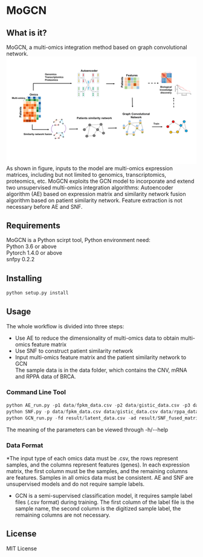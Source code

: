 # MoGCN
## What is it?
MoGCN, a multi-omics integration method based on graph convolutional network.<br>
![Image text](https://github.com/Lifoof/MoGCN/blob/master/data/Fig1.png)
As shown in figure, inputs to the model are multi-omics expression matrices, including but not limited to genomics, transcriptomics, proteomics, etc. MoGCN exploits the GCN model to incorporate and extend two unsupervised multi-omics integration algorithms: Autoencoder algorithm (AE) based on expression matrix and similarity network fusion algorithm based on patient similarity network. Feature extraction is not necessary before AE and SNF. <br>

## Requirements 
MoGCN is a Python scirpt tool, Python environment need:<br>
Python 3.6 or above <br>
Pytorch 1.4.0 or above <br>
snfpy 0.2.2 <br>

## Installing
```Python
python setup.py install
```

## Usage
The whole workflow is divided into three steps: <br>
* Use AE to reduce the dimensionality of multi-omics data to obtain multi-omics feature matrix <br>
* Use SNF to construct patient similarity network <br>
* Input multi-omics feature matrix  and the patient similarity network to GCN <br>
The sample data is in the data folder, which contains the CNV, mRNA and RPPA data of BRCA. <br>
### Command Line Tool
```Python
python AE_run.py -p1 data/fpkm_data.csv -p2 data/gistic_data.csv -p3 data/rppa_data.csv -m 0 -s 0 -d cpu
python SNF.py -p data/fpkm_data.csv data/gistic_data.csv data/rppa_data.csv -m sqeuclidean
python GCN_run.py -fd result/latent_data.csv -ad result/SNF_fused_matrix.csv -ld data/sample_classes.csv -ts data/test_sample.csv -m 1 -d gpu -p 20
```
The meaning of the parameters can be viewed through -h/--help <br>

### Data Format
*The input type of each omics data must be .csv, the rows represent samples, and the columns represent features (genes). In each expression matrix, the first column must be the samples, and the remaining columns are features. Samples in all omics data must be consistent. AE and SNF are unsupervised models and do not require sample labels.<br>
* GCN is a semi-supervised classification model, it requires sample label files (.csv format) during training. The first column of the label file is the sample name, the second column is the digitized sample label, the remaining columns are not necessary. <br>

## License
MIT License

